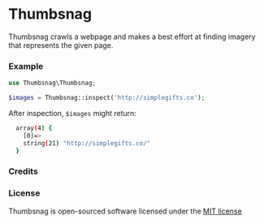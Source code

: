 # Thumbsnag

Thumbsnag crawls a webpage and makes a best effort at finding imagery that represents the given page.

### Example

```php
use Thumbsnag\Thumbsnag;

$images = Thumbsnag::inspect('http://simplegifts.co');
```

After inspection, `$images` might return:

```bash
  array(4) {
    [0]=>
    string(21) "http://simplegifts.co/"
  }
```

### Credits

### License

Thumbsnag is open-sourced software licensed under the [MIT license](https://raw.githubusercontent.com/gstjohn/Thumbsnag/master/LICENSE)